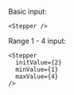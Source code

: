 Basic input:

    <Stepper />

Range 1 - 4 input:

    <Stepper
      initValue={2}
      minValue={1}
      maxValue={4}
    />